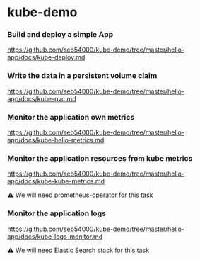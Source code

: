 # kube-demo

### Build and deploy a simple App

https://github.com/seb54000/kube-demo/tree/master/hello-app/docs/kube-deploy.md

### Write the data in a persistent volume claim

https://github.com/seb54000/kube-demo/tree/master/hello-app/docs/kube-pvc.md

### Monitor the application own metrics

https://github.com/seb54000/kube-demo/tree/master/hello-app/docs/kube-hello-metrics.md

### Monitor the application resources from kube metrics

https://github.com/seb54000/kube-demo/tree/master/hello-app/docs/kube-kube-metrics.md

:warning: We will need prometheus-operator for this task

### Monitor the application logs

https://github.com/seb54000/kube-demo/tree/master/hello-app/docs/kube-logs-monitor.md

:warning: We will need Elastic Search stack for this task

